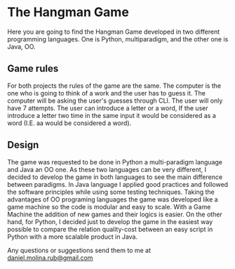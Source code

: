 # The Hangman Game

Here you are going to find the Hangman Game developed in two different programming languages. One is Python, multiparadigm, and the other one is Java, OO.

## Game rules

For both projects the rules of the game are the same. The computer is the one who is going to think of a work and the user has to guess it. The computer will be asking the user's guesses through CLI. The user will only have 7 attempts. The user can introduce a letter or a word, If the user introduce a letter two time in the same input it would be considered as a word (I.E. aa would be considered a word).

## Design

The game was requested to be done in Python a multi-paradigm language and Java an OO one. As these two languages can be very different, I decided to develop the game in both languages to see the main difference between paradigms. In Java language I applied good practices and followed the software principles while using some testing techniques. Taking the advantages of OO programing languages the game was developed like a game machine so the code is modular and easy to scale. With a Game Machine the addition of new games and their logics is easier. On the other hand, for Python, I decided just to develop the game in the easiest way possible to compare the relation quality-cost between an easy script in Python with a more scalable product in Java.

Any questions or suggestions send them to me at [daniel.molina.rub@gmail.com](mailto:daniel.molina.rub@gmail.com)
